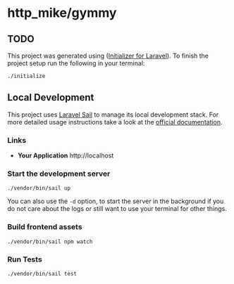 # http_mike/gymmy

<!-- Initializer for Laravel Todos START  -->
## TODO

This project was generated using
([Initializer for Laravel](https://laravel.initializer.dev)). To finish
the project setup run the following in your terminal:

```shell
./initialize
```

<!-- Initializer for Laravel Todos END  -->
## Local Development

This project uses
[Laravel Sail](https://laravel.com/docs/sail) to manage
its local development stack. For more detailed usage instructions take a look at
the [official documentation](https://laravel.com/docs/sail).

### Links

- **Your Application** http://localhost

### Start the development server

```shell
./vendor/bin/sail up
```

You can also use the `-d` option, to start the server in
the background if you do not care about the logs or still want to use your
terminal for other things.

### Build frontend assets

```shell
./vendor/bin/sail npm watch
```

### Run Tests

```shell
./vendor/bin/sail test
```